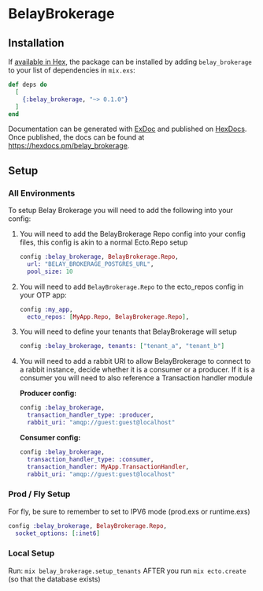 # BelayBrokerage

## Installation

If [available in Hex](https://hex.pm/docs/publish), the package can be installed
by adding `belay_brokerage` to your list of dependencies in `mix.exs`:

```elixir
def deps do
  [
    {:belay_brokerage, "~> 0.1.0"}
  ]
end
```

Documentation can be generated with [ExDoc](https://github.com/elixir-lang/ex_doc)
and published on [HexDocs](https://hexdocs.pm). Once published, the docs can
be found at <https://hexdocs.pm/belay_brokerage>.

## Setup

### All Environments

To setup Belay Brokerage you will need to add the following into your config:

1. You will need to add the BelayBrokerage Repo config into your config files, this config is akin to a normal Ecto.Repo setup

   ```elixir
   config :belay_brokerage, BelayBrokerage.Repo,
     url: "BELAY_BROKERAGE_POSTGRES_URL",
     pool_size: 10
   ```

2. You will need to add `BelayBrokerage.Repo` to the ecto_repos config in your OTP app:

   ```elixir
   config :my_app,
     ecto_repos: [MyApp.Repo, BelayBrokerage.Repo],
   ```

3. You will need to define your tenants that BelayBrokerage will setup

   ```elixir
   config :belay_brokerage, tenants: ["tenant_a", "tenant_b"]
   ```

4. You will need to add a rabbit URI to allow BelayBrokerage to connect to a rabbit instance, decide whether it is a consumer or a producer. If it is a consumer you will need to also reference a Transaction handler module

   **Producer config:**

   ```elixir
   config :belay_brokerage,
     transaction_handler_type: :producer,
     rabbit_uri: "amqp://guest:guest@localhost"
   ```

   **Consumer config:**

   ```elixir
   config :belay_brokerage,
     transaction_handler_type: :consumer,
     transaction_handler: MyApp.TransactionHandler,
     rabbit_uri: "amqp://guest:guest@localhost"
   ```

### Prod / Fly Setup

For fly, be sure to remember to set to IPV6 mode (prod.exs or runtime.exs)

```elixir
config :belay_brokerage, BelayBrokerage.Repo,
  socket_options: [:inet6]
```

### Local Setup

Run: `mix belay_brokerage.setup_tenants` AFTER you run `mix ecto.create` (so that the database exists)
